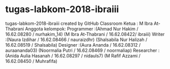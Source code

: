 # tugas-labkom-2018-ibraiii
tugas-labkom-2018-ibraiii created by GitHub Classroom
Ketua : M Ibra At-Thabrani
Anggota kelompok:
  Programmer :(Ahmad Nur Hakim / 16.62.08280 / nurhakim_14)
              (M Ibra At-Thabrani / 16.62.08422/ ibraiii)
  Writer :(Naura Izdihar / 16.62.08466 / nauraizdhr)
          (Shalsabila Nur Halizah / 16.62.08519 / Shalsabila)
  Designer :(Aura Ananda / 16.62.08312 / auraananda03)
            (Noormalia Putri / 16.62.08469 / noormaliap)
  Researcher :(Anida Aulia Hasanah / 16.62.08297 / nidauls7)
              (M Rafif Azzami / 16.62.08450 / Muhrafifa)
